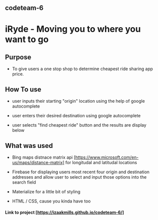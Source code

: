 ## codeteam-6

# iRyde - Moving you to where you want to go

## Purpose

* To give users a one stop shop to determine cheapest ride sharing app price.

## How To use

- user inputs their starting "origin" location using the help of google autocomplete

- user enters their desired destination using google autocomplete

- user selects "find cheapest ride" button and the results are display below

## What was used

* Bing maps distnace matrix api [https://www.microsoft.com/en-us/maps/distance-matrix] for longitudal and latitudal locations

* Firebase for displaying users most recent four origin and destination addresses and allow user to select and input those options into the search field

* Materialize for a little bit of styling

* HTML / CSS, cause you kinda have too

#### Link to project [https://izaakmills.github.io/codeteam-6/]
